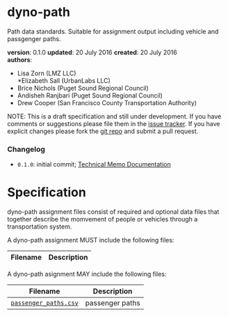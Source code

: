 # dyno-path
Path data standards.  Suitable for assignment output including vehicle and passgenger paths.

**version**: 0.1.0
**updated**: 20 July 2016
**created**: 20 July 2016  
**authors**:  

 * Lisa Zorn (LMZ LLC)  
 *Elizabeth Sall (UrbanLabs LLC)  
 * Brice Nichols (Puget Sound Regional Council)
 * Andisheh Ranjbari (Puget Sound Regional Council)
 * Drew Cooper (San Francisco County Transportation Authority)  
 
[issues]: https://github.com/osplanning-data-standards/dyno-path/issues
[repo]: https://github.com/osplanning-data-standards/dyno-path
[GTFS-PLUS]: github.com/osplanning-data-standards/GTFS-PLUS
[dyno-demand]: github.com/osplanning-data-standards/dyno-demand


NOTE: This is a draft specification and still under development. If you have comments
or suggestions please file them in the [issue tracker][issues]. If you have
explicit changes please fork the [git repo][repo] and submit a pull request.

### Changelog

-  `0.1.0`: initial commit; [Technical Memo Documentation](http://fast-trips.mtc.ca.gov/library/T2-NetworkDesign-WorkingCopy-July2015V0.1.pdf)  

# Specification

dyno-path assignment files consist of required and optional data files that together 
describe the momvement of people or vehicles through a transportation system.  

A dyno-path assignment MUST include the following files:

Filename 			| Description										
----------			| -------------										


A dyno-path asignment MAY include the following files:

Filename 					| Description										
----------					| -------------		
[`passenger_paths.csv`](/files/passenger_paths.md)		| passenger paths











